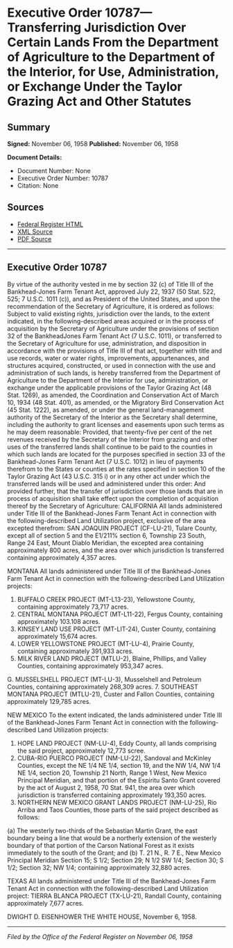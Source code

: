 # Executive Order 10787—Transferring Jurisdiction Over Certain Lands From the Department of Agriculture to the Department of the Interior, for Use, Administration, or Exchange Under the Taylor Grazing Act and Other Statutes

## Summary

**Signed:** November 06, 1958
**Published:** November 06, 1958

**Document Details:**
- Document Number: None
- Executive Order Number: 10787
- Citation: None

## Sources
- [Federal Register HTML](https://www.presidency.ucsb.edu/documents/executive-order-10787-transferring-jurisdiction-over-certain-lands-from-the-department)
- [XML Source](None)
- [PDF Source](None)

---

## Executive Order 10787

By virtue of the authority vested in me by section 32 (c) of Title III of the Bankhead-Jones Farm Tenant Act, approved July 22, 1937 (50 Stat. 522, 525; 7 U.S.C. 1011 (c)), and as President of the United States, and upon the recommendation of the Secretary of Agriculture, it is ordered as follows:
Subject to valid existing rights, jurisdiction over the lands, to the extent indicated, in the following-described areas acquired or in the process of acquisition by the Secretary of Agriculture under the provisions of section 32 of the BankheadJones Farm Tenant Act (7 U.S.C. 1011), or transferred to the Secretary of Agriculture for use, administration, and disposition in accordance with the provisions of Title III of that act, together with title and use records, water or water rights, improvements, appurtenances, and structures acquired, constructed, or used in connection with the use and administration of such lands, is hereby transferred from the Department of Agriculture to the Department of the Interior for use, administration, or exchange under the applicable provisions of the Taylor Grazing Act (48 Stat. 1269), as amended, the Coordination and Conservation Act of March 10, 1934 (48 Stat. 401), as amended, or the Migratory Bird Conservation Act (45 Stat. 1222), as amended, or under the general land-management authority of the Secretary of the Interior as the Secretary shall determine, including the authority to grant licenses and easements upon such terms as he may deem reasonable: Provided, that twenty-five per cent of the net revenues received by the Secretary of the Interior from grazing and other uses of the transferred lands shall continue to be paid to the counties in which such lands are located for the purposes specified in section 33 of the Bankhead-Jones Farm Tenant Act (7 U.S.C. 1012) in lieu of payments therefrom to the States or counties at the rates specified in section 10 of the Taylor Grazing Act (43 U.S.C. 315 i) or in any other act under which the transferred lands will be used and administered under this order: And provided further, that the transfer of jurisdiction over those lands that are in process of acquisition shall take effect upon the completion of acquisition thereof by the Secretary of Agriculture:
CALIFORNIA
All lands administered under Title III of the Bankhead-Jones Farm Tenant Act in connection with the following-described Land Utilization project, exclusive of the area excepted therefrom:
SAN JOAQUIN PROJECT (CF-LU-21), Tulare County, except all of section 5 and the E1/211% section 6, Township 23 South, Range 24 East, Mount Diablo Meridian, the excepted area containing approximately 800 acres, and the area over which jurisdiction Is transferred containing approximately 4,357 acres.

MONTANA
All lands administered under Title III of the Bankhead-Jones Farm Tenant Act in connection with the following-described Land Utilization projects:
1. BUFFALO CREEK PROJECT (MT-L13-23), Yellowstone County, containing approximately 73,717 acres.
2. CENTRAL MONTANA PROJECT (MT-L11-22), Fergus County, containing approximately 103.108 acres.
3. KINSEY LAND USE PROJECT (MT-LIT-24), Custer County, containing approximately 15,674 acres.
4. LOWER YELLOWSTONE PROJECT (MT-LU-4), Prairie County, containing approximately 391,933 acres.
5. MILK RIVER LAND PROJECT (MTLU-2), Blaine, Phillips, and Valley Counties, containing approximately 953,347 acres.

G. MUSSELSHELL PROJECT (MT-LU-3), Musselshell and Petroleum Counties, containing approximately 268,309 acres.
7. SOUTHEAST MONTANA PROJECT (MTLU-21), Custer and Fallon Counties, containing approximately 129,785 acres.

NEW MEXICO
To the extent indicated, the lands administered under Title III of the Bankhead-Jones Farm Tenant Act in connection with the following-described Land Utilization projects:
1. HOPE LAND PROJECT (NM-LU-4), Eddy County, all lands comprising the said project, approximately 12,773 scree.
2. CUBA-RIO PUERCO PROJECT (NM-LU-22), Sandoval and McKinley Counties, except the NE 1/4 NE 1/4, section 19, and the NW 1/4, NW 1/4 NE 1/4, section 20, Township 21 North, Range 1 West, New Mexico Principal Meridian, and that portion of the Espiritu Santo Grant covered by the act of August 2, 1958, 70 Stat. 941, the area over which jurisdiction is transferred containing approximately 193,350 acres.
3. NORTHERN NEW MEXICO GRANT LANDS PROJECT (NM-LU-25), Rio Arriba and Taos Counties, those parts of the said project described as follows:

(a) The westerly two-thirds of the Sebastian Martin Grant, the east boundary being a line that would be a northerly extension of the westerly boundary of that portion of the Carson National Forest as it exists immediately to the south of the Grant; and
(b) T. 21 N., R. 7 E., New Mexico Principal Meridian
Section 15; S 1/2;
Section 29; N 1/2 SW 1/4;
Section 30; S 1/2;
Section 32; NW 1/4;
containing approximately 32,880 acres.

TEXAS
All lands administered under Title III of the Bankhead-Jones Farm Tenant Act in connection with the following-described Land Utilization project:
TIERRA BLANCA PROJECT (TX-LU-21), Randall County, containing approximately 7,677 acres.

DWIGHT D. EISENHOWER
THE WHITE HOUSE,
November 6, 1958.

---

*Filed by the Office of the Federal Register on November 06, 1958*
